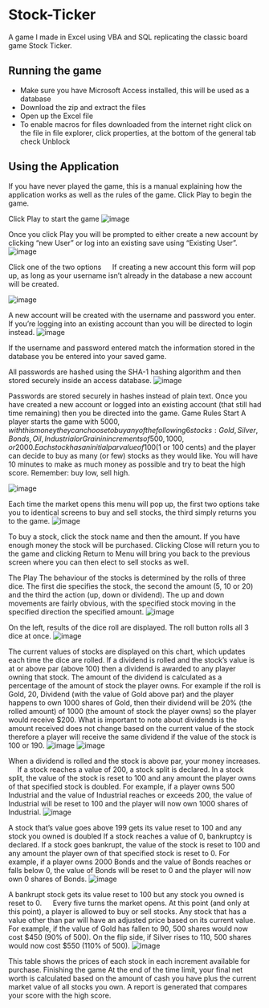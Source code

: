 # Stock-Ticker
A game I made in Excel using VBA and SQL replicating the classic board game Stock Ticker.

## Running the game
* Make sure you have Microsoft Access installed, this will be used as a database
* Download the zip and extract the files
* Open up the Excel file
* To enable macros for files downloaded from the internet right click on the file in file explorer, click properties, at the bottom of the general tab check Unblock

## Using the Application
If you have never played the game, this is a manual explaining how the application works as well as the rules of the game. Click Play to begin the game.
 
Click Play to start the game
![image](https://user-images.githubusercontent.com/49764019/211650515-6ccbf6c0-cf8e-4572-89b3-ce6abb50fd2a.png)

Once you click Play you will be prompted to either create a new account by clicking “new User” or log into an existing save using “Existing User”.
 ![image](https://user-images.githubusercontent.com/49764019/211650536-4cef840f-1729-47d0-8c3e-8daa0dc56d07.png)

Click one of the two options
 
If creating a new account this form will pop up, as long as your username isn’t already in the database a new account will be created.

 ![image](https://user-images.githubusercontent.com/49764019/211650585-af684c4d-6db1-4a27-90b0-8b1cfe0d748d.png)

A new account will be created with the username and password you enter. If you’re logging into an existing account than you will be directed to login instead.
 ![image](https://user-images.githubusercontent.com/49764019/211650605-75f5cc91-7567-4036-a944-72be70c1cb7e.png)

If the username and password entered match the information stored in the database you be entered into your saved game.


All passwords are hashed using the SHA-1 hashing algorithm and then stored securely inside an access database.
 ![image](https://user-images.githubusercontent.com/49764019/211650620-32acc9d8-4d21-4463-b60a-32aa4ab2f4b8.png)

Passwords are stored securely in hashes instead of plain text.
Once you have created a new account or logged into an existing account (that still had time remaining) then you be directed into the game.
Game Rules
Start
A player starts the game with $5000, with this money they can choose to buy any of the following 6 stocks: Gold, Silver, Bonds, Oil, Industrial or Grain in increments of 500, 1000, or 2000. Each stock has an initial par value of 100 ($1 or 100 cents) and the player can decide to buy as many (or few) stocks as they would like. You will have 10 minutes to make as much money as possible and try to beat the high score. Remember: buy low, sell high.

 ![image](https://user-images.githubusercontent.com/49764019/211650645-7230b465-d639-4f18-aa00-321a76f3e1a8.png)

Each time the market opens this menu will pop up, the first two options take you to identical screens to buy and sell stocks, the third simply returns you to the game.
 ![image](https://user-images.githubusercontent.com/49764019/211650673-59d6f568-0d3b-4369-a54b-144805ce39e2.png)

To buy a stock, click the stock name and then the amount. If you have enough money the stock will be purchased. Clicking Close will return you to the game and clicking Return to Menu will bring you back to the previous screen where you can then elect to sell stocks as well.

The Play
The behaviour of the stocks is determined by the rolls of three dice. The first die specifies the stock, the second the amount (5, 10 or 20) and the third the action (up, down or dividend). The up and down movements are fairly obvious, with the specified stock moving in the specified direction the specified amount. 
 ![image](https://user-images.githubusercontent.com/49764019/211650691-20fd8f8f-93cc-4194-8b10-8ee405385dcb.png)

On the left, results of the dice roll are displayed. The roll button rolls all 3 dice at once.
 ![image](https://user-images.githubusercontent.com/49764019/211650711-2e7b1657-a778-4f76-96f0-b979960c5266.png)

The current values of stocks are displayed on this chart, which updates each time the dice are rolled.
If a dividend is rolled and the stock’s value is at or above par (above 100) then a dividend is awarded to any player owning that stock. The amount of the dividend is calculated as a percentage of the amount of stock the player owns. For example if the roll is Gold, 20, Dividend (with the value of Gold above par) and the player happens to own 1000 shares of Gold, then their dividend will be 20% (the rolled amount) of 1000 (the amount of stock the player owns) so the player would receive $200. What is important to note about dividends is the amount received does not change based on the current value of the stock therefore a player will receive the same dividend if the value of the stock is 100 or 190. 
  ![image](https://user-images.githubusercontent.com/49764019/211650736-2db141e4-7386-4392-85a4-12f52d8fd402.png)
![image](https://user-images.githubusercontent.com/49764019/211650751-15afa413-0884-484d-a32e-1cc3902eec04.png)

When a dividend is rolled and the stock is above par, your money increases.
 
If a stock reaches a value of 200, a stock split is declared. In a stock split, the value of the stock is reset to 100 and any amount the player owns of that specified stock is doubled. For example, if a player owns 500 Industrial and the value of Industrial reaches or exceeds 200, the value of Industrial will be reset to 100 and the player will now own 1000 shares of Industrial.
 ![image](https://user-images.githubusercontent.com/49764019/211650770-b43ea433-19b7-4086-bdb2-3b1f396b7974.png)

A stock that’s value goes above 199 gets its value reset to 100 and any stock you owned is doubled
If a stock reaches a value of 0, bankruptcy is declared. If a stock goes bankrupt, the value of the stock is reset to 100 and any amount the player own of that specified stock is reset to 0. For example, if a player owns 2000 Bonds and the value of Bonds reaches or falls below 0, the value of Bonds will be reset to 0 and the player will now own 0 shares of Bonds.
 ![image](https://user-images.githubusercontent.com/49764019/211650787-89802530-4e73-45d1-aadd-35bab1e2fb44.png)

A bankrupt stock gets its value reset to 100 but any stock you owned is reset to 0.
 
Every five turns the market opens. At this point (and only at this point), a player is allowed to buy or sell stocks. Any stock that has a value other than par will have an adjusted price based on its current value. For example, if the value of Gold has fallen to 90, 500 shares would now cost $450 (90% of 500). On the flip side, if Silver rises to 110, 500 shares would now cost $550 (110% of 500).
 ![image](https://user-images.githubusercontent.com/49764019/211650813-7b0b1b21-147f-41ae-8783-c3d6a3ce0bd4.png)

This table shows the prices of each stock in each increment available for purchase.
Finishing the game
At the end of the time limit, your final net worth is calculated based on the amount of cash you have plus the current market value of all stocks you own. A report is generated that compares your score with the high score.
